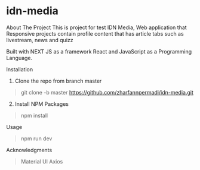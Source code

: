 # idn-media

About The Project
This is project for test IDN Media, Web application that Responsive projects contain profile content that has article tabs such as livestream, news and quizz

Built with
NEXT JS as a framework React and JavaScript as a Programming Language.

Installation
1. Clone the repo from branch master
> git clone -b master https://github.com/zharfannpermadi/idn-media.git

2. Install NPM Packages
> npm install

Usage
> npm run dev

Acknowledgments
> Material UI
> Axios
